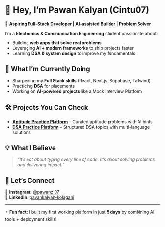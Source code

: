 # 👋 Hey, I’m Pawan Kalyan (Cintu07)

🚀 **Aspiring Full-Stack Developer | AI-assisted Builder | Problem Solver**  

I’m a **Electronics & Communication Engineering** student passionate about:  
- Building **web apps that solve real problems**  
- Leveraging **AI + modern frameworks** to ship projects faster  
- Learning **DSA & system design** to improve my fundamentals  

## 🌱 What I’m Currently Doing
- Sharpening my **Full Stack skills** (React, Next.js, Supabase, Tailwind)  
- Practicing **DSA** for placements  
- Working on **AI-powered projects** like a Mock Interview Platform  

## 🛠 Projects You Can Check
- **[Aptitude Practice Platform](https://pawanaptitude.netlify.app)** – Curated aptitude problems with AI hints  
- **[DSA Practice Platform](https://pawandsa.netlify.app)** – Structured DSA topics with multi-language solutions  

## 💡 What I Believe
> *“It’s not about typing every line of code. It’s about solving problems and delivering impact.”*  

## 💬 Let’s Connect
📩 **Instagram:** [@pawanz.07](https://instagram.com/pawanz.07)  
💼 **LinkedIn:** [pavankalyan-kolagani](https://www.linkedin.com/pavankalyan-kolagani/)  

---
⭐ **Fun fact:** I built my first working platform in just **5 days** by combining AI tools + deployment skills!

